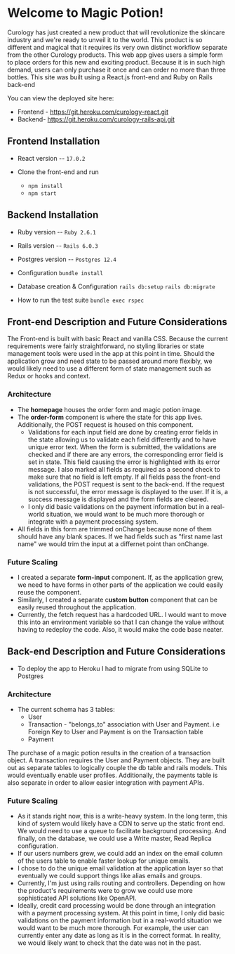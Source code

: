 
# Welcome to Magic Potion!

Curology has just created a new product that will revolutionize the skincare industry and we're ready to unveil it to the world. This product is so different and magical that it requires its very own distinct workflow separate from the other Curology products.
This web app gives users a simple form to place orders for this new and exciting product. Because it is in such high demand, users can only purchase it once and can order no more than three bottles. 
This site was built using a React.js front-end and Ruby on Rails back-end 

You can view the deployed site here: 
* Frontend -   https://git.heroku.com/curology-react.git
* Backend- https://git.heroku.com/curology-rails-api.git


## Frontend Installation 
* React version -- `17.0.2`

* Clone the front-end and run  
	 * `npm install`
	 * `npm start`

## Backend Installation 
* Ruby version -- `Ruby 2.6.1`
* Rails version -- `Rails 6.0.3`
* Postgres version -- `Postgres 12.4`

* Configuration
		`bundle install`
* Database creation & Configuration
		`rails db:setup`
		`rails db:migrate`
* How to run the test suite
		`bundle exec rspec`

## Front-end Description and Future Considerations 
 The Front-end is built with basic React and vanilla CSS. Because the current requirements were fairly straightforward, no styling libraries or state management tools were used in the app at this point in time. 
 Should the application grow and need state to be passed around more flexibly, we would likely need to use a different form of state management such as Redux or hooks and context. 
### Architecture
- The **homepage** houses the order form and magic potion image. 
- The **order-form** component is where the state for this app lives. Additionally, the POST request is housed on this component.
	-  Validations for each input field are done by creating error fields in the state allowing us to validate each field differently and to have unique error text. When the form is submitted, the validations are checked and if there are any errors, the corresponding error field is set in state.  This field causing the error is highlighted with its error message. I also marked all fields as required as a second check to make sure that no field is left empty. If all fields pass the front-end validations, the POST request is sent to the back-end. If the request is not successful, the error message is displayed to the user. If it is, a success message is displayed and the form fields are cleared.
	-  I only did basic validations on the payment information but in a real-world situation, we would want to be much more thorough or integrate with a payment processing system.  
- All fields in this form are trimmed onChange because none of them should have any blank spaces. If we had fields such as "first name last name" we would trim the input at a differnet point than onChange. 
### Future Scaling
- I created a separate **form-input** component. If, as the application grew, we need to have forms in other parts of the application we could easily reuse the component. 
- Similarly, I created a separate c**ustom button** component that can be easily reused throughout the application. 
- Currently, the fetch request has a hardcoded URL. I would want to move this into an environment variable so that I can change the value without having to redeploy the code. Also, it would make the code base neater.

## Back-end Description and Future Considerations 
- To deploy the app to Heroku I had to migrate from using SQLite to Postgres
### Architecture
- The current schema has 3 tables:
	- User 
	- Transaction - "belongs_to" association with User and Payment. i.e Foreign Key to User and Payment is on the Transaction table
	- Payment

The purchase of a magic potion results in the creation of a transaction object. A transaction requires the User and Payment objects. They are built out as separate tables to logically couple the db table and rails models. This would eventually enable user profiles. Additionally, the payments table is also separate in order to allow easier integration with payment APIs.

### Future Scaling 
- As it stands right now, this is a write-heavy system. In the long term, this kind of system would likely have a CDN to serve up the static front end. We would need to use a queue to facilitate background processing. And finally, on the database, we could use a Write master, Read Replica configuration.
- If our users numbers grew, we could add an index on the email column of the users table to enable faster lookup for unique emails.
- I chose to do the unique email validation at the application layer so that eventually we could support things like alias emails and groups.
- Currently, I'm just using rails routing and controllers. Depending on how the product's requirements were to grow we could use more sophisticated API solutions like OpenAPI.
- Ideally, credit card processing would be done through an integration with a payment processing system. At this point in time, I only did basic validations on the payment information but in a real-world situation we would want to be much more thorough. For example, the user can currently enter any date as long as it is in the correct format. In reality, we would likely want to check that the date was not in the past. 
